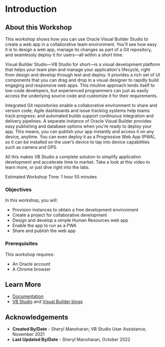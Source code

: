 # Introduction

## About this Workshop

This workshop shows how you can use Oracle Visual Builder Studio to create a web app in a collaborative team environment. You'll see how easy it is to design a web app, manage its changes as part of a Git repository, and seamlessly deploy it for users—all within a short time.

Visual Builder Studio—VB Studio for short—is a visual development platform that helps your team plan and manage your application's lifecycle, right from design and develop through test and deploy. It provides a rich set of UI components that you can drag and drop in a visual designer to rapidly build engaging and responsive web apps. This intuitive approach lends itself to low-code developers, but experienced programmers can just as easily access the underlying source code and customize it for their requirements.

Integrated Git repositories enable a collaborative environment to share and version code; Agile dashboards and issue tracking systems help teams track progress; and automated builds support continuous integration and delivery pipelines. A separate instance of Oracle Visual Builder provides easy publishing and database options when you’re ready to deploy your app. This means, you can publish your app instantly and access it on any device, anytime. You can even deploy it as a Progressive Web App (PWA), so it can be installed on the user’s device to tap into device capabilities such as camera and GPS.

All this makes VB Studio a complete solution to simplify application development and accelerate time to market. Take a look at this video to learn more, or just dive right into the labs.
  [](youtube:pMmrNIypI7c)

Estimated Workshop Time: 1 hour 55 minutes

### Objectives

In this workshop, you will:

* Provision instances to obtain a free development environment
* Create a project for collaborative development
* Design and develop a simple Human Resources web app
* Enable the app to run as a PWA
* Share and publish the web app

### Prerequisites

This workshop requires:

* An Oracle account
* A Chrome browser

## Learn More

* [Documentation](https://docs.oracle.com/en/cloud/paas/visual-builder/index.html)
* [VB Studio](https://blogs.oracle.com/vbcs/category/vbc-visual-builder-studio) and [Visual Builder blogs](https://blogs.oracle.com/vbcs/)

## Acknowledgements

* **Created By/Date** - Sheryl Manoharan, VB Studio User Assistance, November 2021
* **Last Updated By/Date** - Sheryl Manoharan, October 2022
